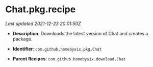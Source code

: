 # Chat.pkg.recipe

_Last updated 2021-12-23 20:01:50Z_

- **Description**: Downloads the latest version of Chat and creates a package.

- **Identifier**: `com.github.homebysix.pkg.Chat`

- **Parent Recipes**: `com.github.homebysix.download.Chat`

